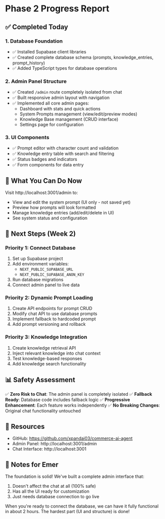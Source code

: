 # Phase 2 Progress Report

## ✅ Completed Today

### 1. Database Foundation
- ✅ Installed Supabase client libraries
- ✅ Created complete database schema (prompts, knowledge_entries, prompt_history)
- ✅ Added TypeScript types for database operations

### 2. Admin Panel Structure
- ✅ Created `/admin` route completely isolated from chat
- ✅ Built responsive admin layout with navigation
- ✅ Implemented all core admin pages:
  - Dashboard with stats and quick actions
  - System Prompts management (view/edit/preview modes)
  - Knowledge Base management (CRUD interface)
  - Settings page for configuration

### 3. UI Components
- ✅ Prompt editor with character count and validation
- ✅ Knowledge entry table with search and filtering
- ✅ Status badges and indicators
- ✅ Form components for data entry

## 🎯 What You Can Do Now

Visit http://localhost:3001/admin to:
- View and edit the system prompt (UI only - not saved yet)
- Preview how prompts will look formatted
- Manage knowledge entries (add/edit/delete in UI)
- See system status and configuration

## 🚀 Next Steps (Week 2)

### Priority 1: Connect Database
1. Set up Supabase project
2. Add environment variables:
   - `NEXT_PUBLIC_SUPABASE_URL`
   - `NEXT_PUBLIC_SUPABASE_ANON_KEY`
3. Run database migrations
4. Connect admin panel to live data

### Priority 2: Dynamic Prompt Loading
1. Create API endpoints for prompt CRUD
2. Modify chat API to use database prompts
3. Implement fallback to hardcoded prompt
4. Add prompt versioning and rollback

### Priority 3: Knowledge Integration
1. Create knowledge retrieval API
2. Inject relevant knowledge into chat context
3. Test knowledge-based responses
4. Add knowledge search functionality

## 📊 Safety Assessment

✅ **Zero Risk to Chat**: The admin panel is completely isolated
✅ **Fallback Ready**: Database code includes fallback logic
✅ **Progressive Enhancement**: Each feature works independently
✅ **No Breaking Changes**: Original chat functionality untouched

## 🔗 Resources

- GitHub: https://github.com/xpandai03/commerce-ai-agent
- Admin Panel: http://localhost:3001/admin
- Chat Interface: http://localhost:3001

## 📝 Notes for Emer

The foundation is solid! We've built a complete admin interface that:
1. Doesn't affect the chat at all (100% safe)
2. Has all the UI ready for customization
3. Just needs database connection to go live

When you're ready to connect the database, we can have it fully functional in about 2 hours. The hardest part (UI and structure) is done!